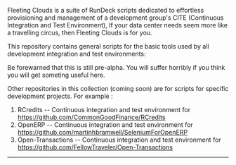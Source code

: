 Fleeting Clouds is a suite of RunDeck scripts dedicated to effortless provisioning and management of a development group's CITE (Continuous Integration and Test Environment), If your data center needs seem more like a travelling circus, then Fleeting Clouds is for you.

This repository contains general scripts for the basic tools used by all development integration and test environments:

Be forewarned that this is still pre-alpha.  You will suffer horribly if you think you will get someting useful here.

Other repositories in this collection (coming soon) are for scripts for specific development projects.  For example :

1. RCredits -- Continuous integration and test environment for https://github.com/CommonGoodFinance/RCredits
1. OpenERP -- Continuous integration and test environment for https://github.com/martinhbramwell/SeleniumForOpenERP
1. Open-Transactions -- Continuous integration and test environment for https://github.com/FellowTraveler/Open-Transactions

  - - - - - 
  

